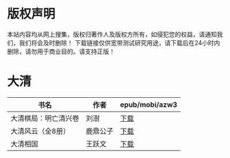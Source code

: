# 版权声明

本站内容均从网上搜集，版权归著作人及版权方所有，如侵犯您的权益，请通知我们，我们将会及时删除！ 下载链接仅供宽带测试研究用途，请下载后在24小时内删除，请勿用于商业目的。请支持正版！

# 大清

| 书名 | 作者 | epub/mobi/azw3 |
| --- | --- | --- |
| 大清棋局：明亡清兴卷 | 刘澍 | [下载](https://url89.ctfile.com/f/31084289-1357020847-19ba79?p=8866) |
| 大清风云（全8册） | 鹿鼎公子 | [下载](https://url89.ctfile.com/f/31084289-1357016614-3ffe45?p=8866) |
| 大清相国 | 王跃文 | [下载](https://url89.ctfile.com/f/31084289-1357006573-950976?p=8866) |
